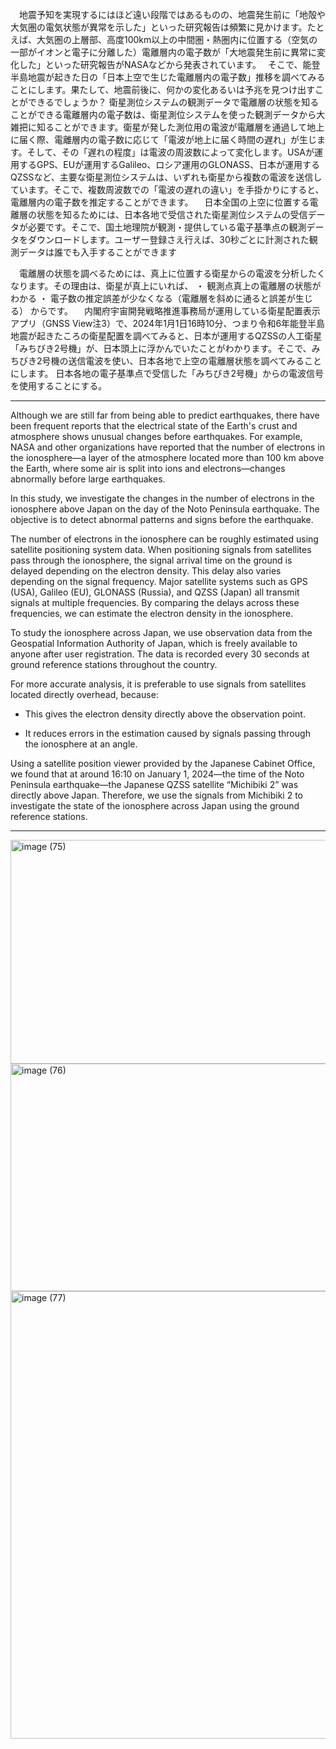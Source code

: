 　地震予知を実現するにはほど遠い段階ではあるものの、地震発生前に「地殻や大気圏の電気状態が異常を示した」といった研究報告は頻繁に見かけます。たとえば、大気圏の上層部、高度100km以上の中間圏・熱圏内に位置する（空気の一部がイオンと電子に分離した）電離層内の電子数が「大地震発生前に異常に変化した」といった研究報告がNASAなどから発表されています。　
そこで、能登半島地震が起きた日の「日本上空で生じた電離層内の電子数」推移を調べてみることにします。果たして、地震前後に、何かの変化あるいは予兆を見つけ出すことができるでしょうか？ 衛星測位システムの観測データで電離層の状態を知ることができる電離層内の電子数は、衛星測位システムを使った観測データから大雑把に知ることができます。衛星が発した測位用の電波が電離層を通過して地上に届く際、電離層内の電子数に応じて「電波が地上に届く時間の遅れ」が生じます。そして、その「遅れの程度」は電波の周波数によって変化します。USAが運用するGPS、EUが運用するGalileo、ロシア運用のGLONASS、日本が運用するQZSSなど、主要な衛星測位システムは、いずれも衛星から複数の電波を送信しています。そこで、複数周波数での「電波の遅れの違い」を手掛かりにすると、電離層内の電子数を推定することができます。
　日本全国の上空に位置する電離層の状態を知るためには、日本各地で受信された衛星測位システムの受信データが必要です。そこで、国土地理院が観測・提供している電子基準点の観測データをダウンロードします。ユーザー登録さえ行えば、30秒ごとに計測された観測データは誰でも入手することができます

　電離層の状態を調べるためには、真上に位置する衛星からの電波を分析したくなります。その理由は、衛星が真上にいれば、 ・ 観測点真上の電離層の状態がわかる ・ 電子数の推定誤差が少なくなる（電離層を斜めに通ると誤差が生じる） からです。 　内閣府宇宙開発戦略推進事務局が運用している衛星配置表示アプリ（GNSS View注3）で、2024年1月1日16時10分、つまり令和6年能登半島地震が起きたころの衛星配置を調べてみると、日本が運用するQZSSの人工衛星「みちびき2号機」が、日本頭上に浮かんでいたことがわかります。そこで、みちびき2号機の送信電波を使い、日本各地で上空の電離層状態を調べてみることにします。
日本各地の電子基準点で受信した「みちびき2号機」からの電波信号を使用することにする。

------------------
Although we are still far from being able to predict earthquakes, there have been frequent reports that the electrical state of the Earth's crust and atmosphere shows unusual changes before earthquakes. For example, NASA and other organizations have reported that the number of electrons in the ionosphere—a layer of the atmosphere located more than 100 km above the Earth, where some air is split into ions and electrons—changes abnormally before large earthquakes.

In this study, we investigate the changes in the number of electrons in the ionosphere above Japan on the day of the Noto Peninsula earthquake. The objective is to detect abnormal patterns and signs before the earthquake.

The number of electrons in the ionosphere can be roughly estimated using satellite positioning system data. When positioning signals from satellites pass through the ionosphere, the signal arrival time on the ground is delayed depending on the electron density. This delay also varies depending on the signal frequency. Major satellite systems such as GPS (USA), Galileo (EU), GLONASS (Russia), and QZSS (Japan) all transmit signals at multiple frequencies. By comparing the delays across these frequencies, we can estimate the electron density in the ionosphere.

To study the ionosphere across Japan, we use observation data from the Geospatial Information Authority of Japan, which is freely available to anyone after user registration. The data is recorded every 30 seconds at ground reference stations throughout the country.

For more accurate analysis, it is preferable to use signals from satellites located directly overhead, because:

- This gives the electron density directly above the observation point.

- It reduces errors in the estimation caused by signals passing through the ionosphere at an angle.

Using a satellite position viewer provided by the Japanese Cabinet Office, we found that at around 16:10 on January 1, 2024—the time of the Noto Peninsula earthquake—the Japanese QZSS satellite “Michibiki 2” was directly above Japan. Therefore, we use the signals from Michibiki 2 to investigate the state of the ionosphere across Japan using the ground reference stations.

---------
<img width="841" height="358" alt="image (75)" src="https://github.com/user-attachments/assets/f2a7b024-c449-4763-b189-94b833f5c4ae" />
<img width="836" height="364" alt="image (76)" src="https://github.com/user-attachments/assets/2983a0ce-1c33-4dc3-996e-e1859e3fb103" />
<img width="615" height="716" alt="image (77)" src="https://github.com/user-attachments/assets/a9d0b1eb-6b09-45cd-bb19-981b9c5d79e7" />
